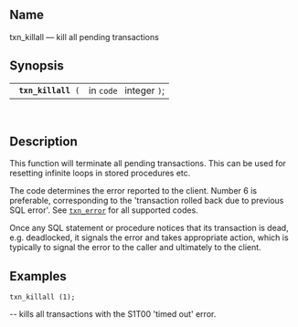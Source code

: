 <div>

<div>

</div>

<div>

## Name

txn_killall — kill all pending transactions

</div>

<div>

## Synopsis

<div>

|                          |                         |
|--------------------------|-------------------------|
| ` `**`txn_killall`**` (` | in `code ` integer `)`; |

<div>

 

</div>

</div>

</div>

<div>

## Description

This function will terminate all pending transactions. This can be used
for resetting infinite loops in stored procedures etc.

The code determines the error reported to the client. Number 6 is
preferable, corresponding to the 'transaction rolled back due to
previous SQL error'. See
<a href="fn_txn_error.html" class="link" title="txn_error"><code
class="function">txn_error</code></a> for all supported codes.

Once any SQL statement or procedure notices that its transaction is
dead, e.g. deadlocked, it signals the error and takes appropriate
action, which is typically to signal the error to the caller and
ultimately to the client.

</div>

<div>

## Examples

``` programlisting
txn_killall (1);
```

-- kills all transactions with the S1T00 'timed out' error.

</div>

</div>

